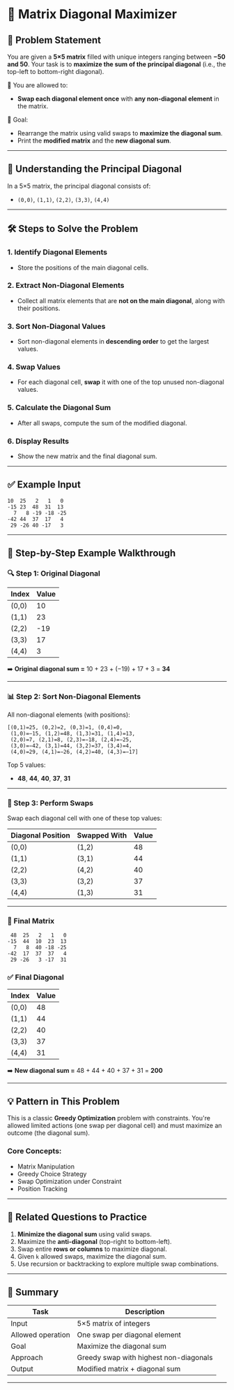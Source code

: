 # 🧮 Matrix Diagonal Maximizer

## 📌 Problem Statement

You are given a **5×5 matrix** filled with unique integers ranging between **−50 and 50**. Your task is to **maximize the sum of the principal diagonal** (i.e., the top-left to bottom-right diagonal).

🔄 You are allowed to:

- **Swap each diagonal element once** with **any non-diagonal element** in the matrix.

🏁 Goal:

- Rearrange the matrix using valid swaps to **maximize the diagonal sum**.
- Print the **modified matrix** and the **new diagonal sum**.

---

## 🧠 Understanding the Principal Diagonal

In a 5×5 matrix, the principal diagonal consists of:

- `(0,0)`, `(1,1)`, `(2,2)`, `(3,3)`, `(4,4)`

---

## 🛠️ Steps to Solve the Problem

### 1. **Identify Diagonal Elements**

- Store the positions of the main diagonal cells.

### 2. **Extract Non-Diagonal Elements**

- Collect all matrix elements that are **not on the main diagonal**, along with their positions.

### 3. **Sort Non-Diagonal Values**

- Sort non-diagonal elements in **descending order** to get the largest values.

### 4. **Swap Values**

- For each diagonal cell, **swap** it with one of the top unused non-diagonal values.

### 5. **Calculate the Diagonal Sum**

- After all swaps, compute the sum of the modified diagonal.

### 6. **Display Results**

- Show the new matrix and the final diagonal sum.

---

## ✅ Example Input

```
10  25   2   1   0
-15 23  48  31  13
  7   8 -19 -18 -25
-42 44  37  17   4
 29 -26 40 -17   3
```

---

## 🧪 Step-by-Step Example Walkthrough

### 🔍 Step 1: Original Diagonal

| Index | Value |
| ----- | ----- |
| (0,0) | 10    |
| (1,1) | 23    |
| (2,2) | -19   |
| (3,3) | 17    |
| (4,4) | 3     |

➡️ **Original diagonal sum =** 10 + 23 + (−19) + 17 + 3 = **34**

---

### 📊 Step 2: Sort Non-Diagonal Elements

All non-diagonal elements (with positions):

```
[(0,1)=25, (0,2)=2, (0,3)=1, (0,4)=0,
 (1,0)=−15, (1,2)=48, (1,3)=31, (1,4)=13,
 (2,0)=7, (2,1)=8, (2,3)=−18, (2,4)=−25,
 (3,0)=−42, (3,1)=44, (3,2)=37, (3,4)=4,
 (4,0)=29, (4,1)=−26, (4,2)=40, (4,3)=−17]
```

Top 5 values:

- **48**, **44**, **40**, **37**, **31**

---

### 🔄 Step 3: Perform Swaps

Swap each diagonal cell with one of these top values:

| Diagonal Position | Swapped With | Value |
| ----------------- | ------------ | ----- |
| (0,0)             | (1,2)        | 48    |
| (1,1)             | (3,1)        | 44    |
| (2,2)             | (4,2)        | 40    |
| (3,3)             | (3,2)        | 37    |
| (4,4)             | (1,3)        | 31    |

---

### 🧾 Final Matrix

```
 48  25   2   1   0
-15  44  10  23  13
  7   8  40 -18 -25
-42  17  37  37   4
 29 -26   3 -17  31
```

### ✅ Final Diagonal

| Index | Value |
| ----- | ----- |
| (0,0) | 48    |
| (1,1) | 44    |
| (2,2) | 40    |
| (3,3) | 37    |
| (4,4) | 31    |

➡️ **New diagonal sum =** 48 + 44 + 40 + 37 + 31 = **200**

---

## 💡 Pattern in This Problem

This is a classic **Greedy Optimization** problem with constraints. You're allowed limited actions (one swap per diagonal cell) and must maximize an outcome (the diagonal sum).

### Core Concepts:

- Matrix Manipulation
- Greedy Choice Strategy
- Swap Optimization under Constraint
- Position Tracking

---

## 🔁 Related Questions to Practice

1. **Minimize the diagonal sum** using valid swaps.
2. Maximize the **anti-diagonal** (top-right to bottom-left).
3. Swap entire **rows or columns** to maximize diagonal.
4. Given `k` allowed swaps, maximize the diagonal sum.
5. Use recursion or backtracking to explore multiple swap combinations.

---

## 🧠 Summary

| Task              | Description                            |
| ----------------- | -------------------------------------- |
| Input             | 5×5 matrix of integers                 |
| Allowed operation | One swap per diagonal element          |
| Goal              | Maximize the diagonal sum              |
| Approach          | Greedy swap with highest non-diagonals |
| Output            | Modified matrix + diagonal sum         |

---
